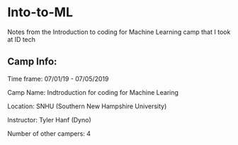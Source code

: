 # Into-to-ML
Notes from the Introduction to coding for Machine Learning camp that I took at ID tech

## Camp Info:
Time frame: 07/01/19 - 07/05/2019

Camp Name: Indtroduction for coding for Machine Learing

Location: SNHU (Southern New Hampshire University)

Instructor: Tyler Hanf (Dyno)

Number of other campers: 4
